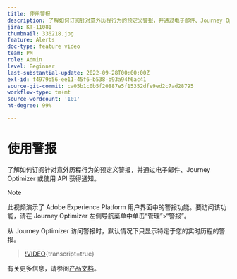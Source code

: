 ```yaml
---
title: 使用警报
description: 了解如何订阅针对意外历程行为的预定义警报，并通过电子邮件、Journey Optimizer 或使用 API 获得通知。
jira: KT-11081
thumbnail: 336218.jpg
feature: Alerts
doc-type: feature video
team: PM
role: Admin
level: Beginner
last-substantial-update: 2022-09-28T00:00:00Z
exl-id: f4979b56-ee11-45f6-b538-b93a94f6ac41
source-git-commit: ca05b1c0b5f20887e5f15352dfe9ed2c7ad28795
workflow-type: tm+mt
source-wordcount: '101'
ht-degree: 99%

---
```


# 使用警报

了解如何订阅针对意外历程行为的预定义警报，并通过电子邮件、Journey Optimizer 或使用 API 获得通知。

>[!NOTE]
>
>此视频演示了 Adobe Experience Platform 用户界面中的警报功能。要访问该功能，请在 Journey Optimizer 左侧导航菜单中单击“管理”>“警报”。
>
>
>从 Journey Optimizer 访问警报时，默认情况下只显示特定于您的实时历程的警报。

>[!VIDEO](https://video.tv.adobe.com/v/336218?quality=12&learn=on){transcript=true}

有关更多信息，请参阅[产品文档](https://experienceleague.adobe.com/en/docs/journey-optimizer/using/test/alerts)。
